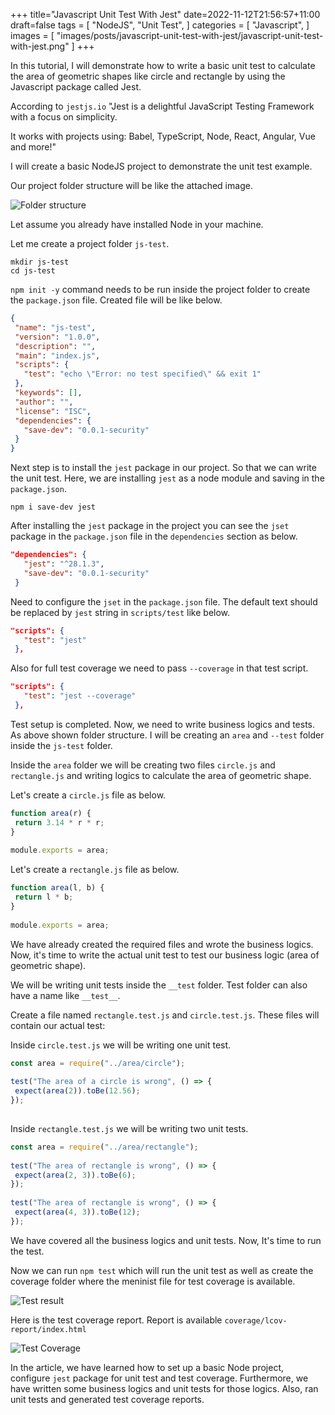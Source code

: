 
+++
title="Javascript Unit Test With Jest"
date=2022-11-12T21:56:57+11:00
draft=false
tags = [
    "NodeJS",
    "Unit Test",
]
categories = [
  "Javascript",
]
images = [
  "images/posts/javascript-unit-test-with-jest/javascript-unit-test-with-jest.png"
]
+++

In this tutorial, I will demonstrate how to write a basic unit test to calculate the area of geometric shapes like circle and rectangle by using the Javascript package called Jest. <!--more-->
 
According to `jestjs.io` "Jest is a delightful JavaScript Testing Framework with a focus on simplicity.
 
It works with projects using: Babel, TypeScript, Node, React, Angular, Vue and more!"
 
I will create a basic NodeJS project to demonstrate the unit test example.
 
Our project folder structure will be like the attached image.
 
![Folder structure](images/posts/javascript-unit-test-with-jest/project-folder-structure.png#center)
 
 
Let assume you already have installed Node in your machine.
 
Let me create a project folder `js-test`.
```console
mkdir js-test
cd js-test
```
 
`npm init -y`  command needs to be run inside the project folder to create the `package.json` file. Created file will be like below.
 
```json
{
 "name": "js-test",
 "version": "1.0.0",
 "description": "",
 "main": "index.js",
 "scripts": {
   "test": "echo \"Error: no test specified\" && exit 1"
 },
 "keywords": [],
 "author": "",
 "license": "ISC",
 "dependencies": {
   "save-dev": "0.0.1-security"
 }
}
```
 
Next step is to install the `jest` package in our project. So that we can write the unit test. Here, we are installing `jest` as a node module and saving in the `package.json`.
 
```npm
npm i save-dev jest
```
 
After installing the `jest` package in the project you can see the `jset` package in the `package.json` file in the `dependencies` section as below.
 
```json
"dependencies": {
   "jest": "^28.1.3",
   "save-dev": "0.0.1-security"
 }
```
 
Need to configure the `jset` in the `package.json` file. The default text should be replaced by `jest` string in `scripts/test` like below.
 
```json
"scripts": {
   "test": "jest"
 },
```
 
Also for full test coverage we need to pass `--coverage` in that test script.
 
```json
"scripts": {
   "test": "jest --coverage"
 },
```
 
Test setup is completed. Now, we need to write business logics and tests. As above shown folder structure. I will be creating an `area` and `--test` folder inside the `js-test` folder.
 
Inside the `area` folder we will be creating two files `circle.js` and `rectangle.js` and writing logics to calculate the area of geometric shape.
 
Let's create a `circle.js` file as below.
 
```javascript
function area(r) {
 return 3.14 * r * r;
}
 
module.exports = area;
```
 
Let's create a `rectangle.js` file as below.
 
```javascript
function area(l, b) {
 return l * b;
}
 
module.exports = area;
```
 
We have already created the required files and wrote the business logics. Now, it's time to write the actual unit test to test our business logic (area of geometric shape).
 
We will be writing unit tests inside the `__test` folder. Test folder can also have a name like `__test__`.
 
 
Create a file named `rectangle.test.js` and `circle.test.js`. These files will contain our actual test:
 
Inside `circle.test.js`  we will be writing one unit test.
 
```javascript
const area = require("../area/circle");
 
test("The area of a circle is wrong", () => {
 expect(area(2)).toBe(12.56);
});
 
```
 
Inside `rectangle.test.js`  we will be writing two unit tests.
 
```javascript
const area = require("../area/rectangle");
 
test("The area of rectangle is wrong", () => {
 expect(area(2, 3)).toBe(6);
});
 
test("The area of rectangle is wrong", () => {
 expect(area(4, 3)).toBe(12);
});
```
 
We have covered all the business logics and unit tests. Now, It's time to run the test.
 
 
Now we can run `npm test` which will run the unit test as well as create the coverage folder where the meninist file for test coverage is available.
 
![Test result](images/posts/javascript-unit-test-with-jest/test-result.png#center)
 
Here is the test coverage report. Report is available `coverage/lcov-report/index.html`
 
![Test Coverage](images/posts/javascript-unit-test-with-jest/test-coverage.png#center)
 
 
In the article, we have learned how to set up a basic Node project, configure `jest` package for unit test and test coverage. Furthermore, we have written some business logics and unit tests for those logics. Also, ran unit tests and generated test coverage reports.

